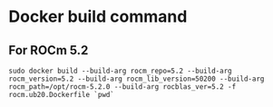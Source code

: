 # Docker build command
## For ROCm 5.2
```
sudo docker build --build-arg rocm_repo=5.2 --build-arg rocm_version=5.2 --build-arg rocm_lib_version=50200 --build-arg rocm_path=/opt/rocm-5.2.0 --build-arg rocblas_ver=5.2 -f rocm.ub20.Dockerfile `pwd`
```
